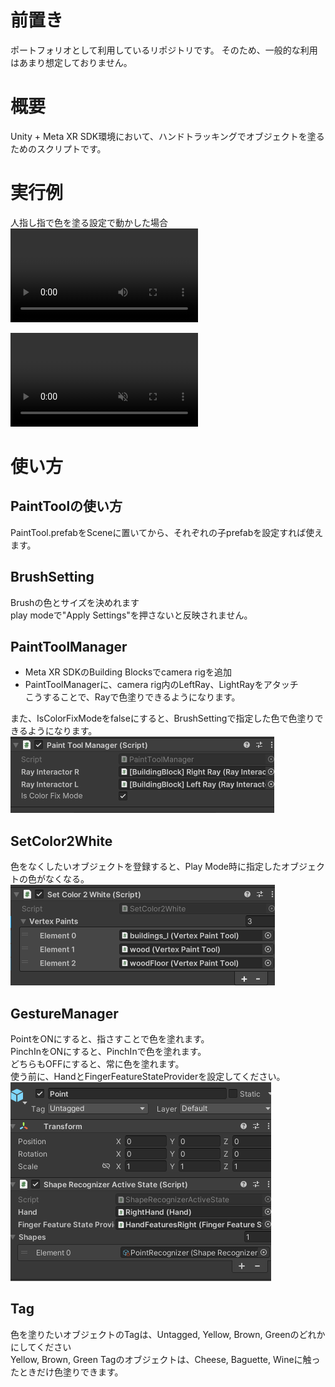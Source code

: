 # 前置き
ポートフォリオとして利用しているリポジトリです。 そのため、一般的な利用はあまり想定しておりません。

# 概要
Unity + Meta XR SDK環境において、ハンドトラッキングでオブジェクトを塗るためのスクリプトです。

# 実行例
人指し指で色を塗る設定で動かした場合
<video controls src="2024-09-07 03-51-40.mp4" title="Title"></video>
<div><video controls src="<!2024-09-07 03-51-40.mp4>" muted="false"></video></div>

# 使い方
## PaintToolの使い方
PaintTool.prefabをSceneに置いてから、それぞれの子prefabを設定すれば使えます。

## BrushSetting
Brushの色とサイズを決めれます  
play modeで"Apply Settings"を押さないと反映されません。  

## PaintToolManager
- Meta XR SDKのBuilding Blocksでcamera rigを追加
- PaintToolManagerに、camera rig内のLeftRay、LightRayをアタッチ  
こうすることで、Rayで色塗りできるようになります。  

また、IsColorFixModeをfalseにすると、BrushSettingで指定した色で色塗りできるようになります。  
![alt text](RayInteractor.png)  

## SetColor2White
色をなくしたいオブジェクトを登録すると、Play Mode時に指定したオブジェクトの色がなくなる。  
![alt text](SetColor2White.png)

## GestureManager
PointをONにすると、指さすことで色を塗れます。  
PinchInをONにすると、PinchInで色を塗れます。  
どちらもOFFにすると、常に色を塗れます。  
使う前に、HandとFingerFeatureStateProviderを設定してください。  
![alt text](GestureManager.png)

## Tag
色を塗りたいオブジェクトのTagは、Untagged, Yellow, Brown, Greenのどれかにしてください  
Yellow, Brown, Green Tagのオブジェクトは、Cheese, Baguette, Wineに触ったときだけ色塗りできます。
